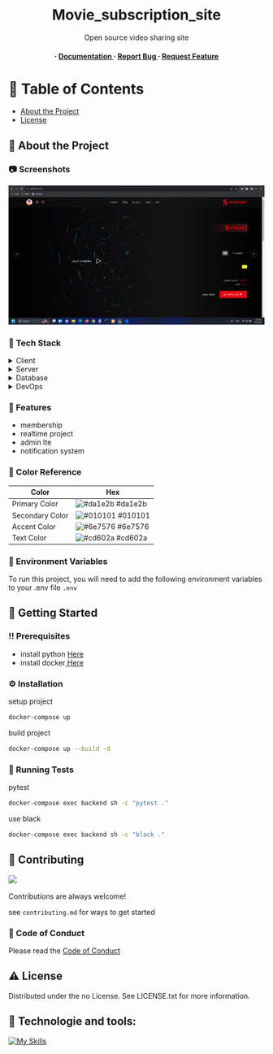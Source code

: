 <div align='center'>

<h1> Movie_subscription_site</h1>
<p>Open source video sharing site</p>

<h4> <span> · </span> <a href="https://github.com/YasinSamooei/Movie_subscription_site/blob/master/README.md"> Documentation </a> <span> · </span> <a href="https://github.com/YasinSamooei/Movie_subscription_site/issues"> Report Bug </a> <span> · </span> <a href="https://github.com/YasinSamooei/Movie_subscription_site/issues"> Request Feature </a> </h4>


</div>

# :notebook_with_decorative_cover: Table of Contents

- [About the Project](#star2-about-the-project)
- [License](#warning-license)


## :star2: About the Project

### :camera: Screenshots
<div align="center"> <a href=""><img src="https://github.com/YasinSamooei/Movie_subscription_site/blob/main/demo.png?raw=true" alt='image' width='800'/></a> </div>


### :space_invader: Tech Stack
<details> <summary>Client</summary> <ul>
<li><a href="">Django</a></li>
<li><a href="">DRF</a></li>
</ul> </details>
<details> <summary>Server</summary> <ul>
<li><a href="">VPS</a></li>
</ul> </details>
<details> <summary>Database</summary> <ul>
<li><a href="">postgresrSQL</a></li>
</ul> </details>
<details> <summary>DevOps</summary> <ul>
<li><a href="">Docker</a></li>
<li><a href="">Nginx</a></li>
<li><a href="">Gunicorn</a></li>
<li><a href="">Github Action</a></li>
</ul> </details>

### :dart: Features
- membership
- realtime project
- admin lte
- notification system


### :art: Color Reference
| Color | Hex |
| --------------- | ---------------------------------------------------------------- |
| Primary Color | ![#da1e2b](https://via.placeholder.com/10/da1e2b?text=+) #da1e2b |
| Secondary Color | ![#010101](https://via.placeholder.com/10/010101?text=+) #010101 |
| Accent Color | ![#6e7576](https://via.placeholder.com/10/6e7576?text=+) #6e7576 |
| Text Color | ![#cd602a](https://via.placeholder.com/10/cd602a?text=+) #cd602a |

### :key: Environment Variables
To run this project, you will need to add the following environment variables to your .env file
`.env`



## :toolbox: Getting Started

### :bangbang: Prerequisites

- install python <a href="https://www.python.org/"> Here</a>
- install docker<a href="https://www.bing.com/ck/a?!&&p=a5e045a3e9bf4cf7JmltdHM9MTcwNjQwMDAwMCZpZ3VpZD0zNWFiOGNkZC0xNTdjLTY0ZWQtMWFhNy05ZTAzMTRhZTY1YzcmaW5zaWQ9NTE2Ng&ptn=3&ver=2&hsh=3&fclid=35ab8cdd-157c-64ed-1aa7-9e0314ae65c7&psq=docker+install&u=a1aHR0cHM6Ly9kb2NzLmRvY2tlci5jb20vZW5naW5lL2luc3RhbGwv&ntb=1"> Here</a>


### :gear: Installation

setup project
```bash
docker-compose up
```
build project
```bash
docker-compose up --build -d
```


### :test_tube: Running Tests

pytest
```bash
docker-compose exec backend sh -c "pytest ."
```
use black
```bash
docker-compose exec backend sh -c "black ."
```


## :wave: Contributing

<a href="https://github.com/YasinSamooei/Movie_subscription_site.git/graphs/contributors"> <img src="https://contrib.rocks/image?repo=Louis3797/awesome-readme-template" /> </a>

Contributions are always welcome!

see `contributing.md` for ways to get started

### :scroll: Code of Conduct

Please read the [Code of Conduct](https://github.com/YasinSamooei/Movie_subscription_site.git/blob/master/CODE_OF_CONDUCT.md)

## :warning: License

Distributed under the no License. See LICENSE.txt for more information.
## 📱 Technologie and tools:
[![My Skills](https://skillicons.dev/icons?i=python,django,html,css,bootstrap,git,github,vscode)](https://skillicons.dev)


